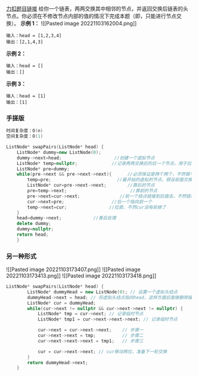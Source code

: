 [力扣题目链接](https://leetcode.cn/problems/swap-nodes-in-pairs/)
给你一个链表，两两交换其中相邻的节点，并返回交换后链表的头节点。你必须在不修改节点内部的值的情况下完成本题（即，只能进行节点交换）。
**示例 1：**
![[Pasted image 20221103162004.png]]
```
输入：head = [1,2,3,4]
输出：[2,1,4,3]
```
**示例 2：**
```
输入：head = []
输出：[]
```
**示例 3：**
```
输入：head = [1]
输出：[1]
```

### 手搓版
```c++
时间复杂度：O(n)
空间复杂度：O(1)

ListNode* swapPairs(ListNode* head) {
    ListNode* dummy=new ListNode(0);
    dummy->next=head;                    //创建一个虚拟节点
    ListNode* temp=nullptr;             //记录两两交换后的后一个节点，用于拉直
    ListNode* pre=dummy;                 
    while(pre->next && pre->next->next){      //必须保证是两个两个，不然做不到
        temp=pre;                         //最开始的虚拟的节点，假设前面交换好了
        ListNode* cur=pre->next->next;        //靠后的节点
        pre=temp->next;                        //靠前的节点
        pre->next=cur->next;               //前一个结点链接到后面去，不然链表丢了
        cur->next=pre;                  //后一个指向前一个
        temp->next=cur;                //拉直，不然cur没有前继了
    }
    head=dummy->next;            //善后处理
    delete dummy;
    dummy=nullptr;
    return head;
    }
```

### 另一种形式
![[Pasted image 20221103173407.png]]
![[Pasted image 20221103173413.png]]
![[Pasted image 20221103173418.png]]
```c++
ListNode* swapPairs(ListNode* head) {
        ListNode* dummyHead = new ListNode(0); // 设置一个虚拟头结点
        dummyHead->next = head; // 将虚拟头结点指向head，这样方面后面做删除操作
        ListNode* cur = dummyHead;
        while(cur->next != nullptr && cur->next->next != nullptr) {
            ListNode* tmp = cur->next; // 记录临时节点
            ListNode* tmp1 = cur->next->next->next; // 记录临时节点

            cur->next = cur->next->next;    // 步骤一
            cur->next->next = tmp;          // 步骤二
            cur->next->next->next = tmp1;   // 步骤三

            cur = cur->next->next; // cur移动两位，准备下一轮交换
        }
        return dummyHead->next;
    }
```